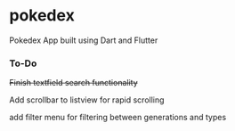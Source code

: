 # pokedex
Pokedex App built using Dart and Flutter

### To-Do
~~Finish textfield search functionality~~

Add scrollbar to listview for rapid scrolling

add filter menu for filtering between generations and types
